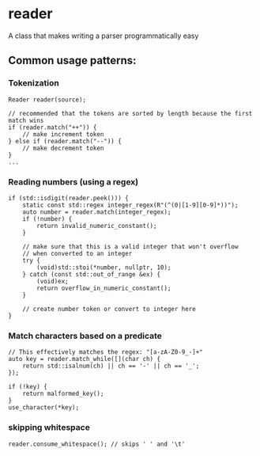 # reader
A class that makes writing a parser programmatically easy

## Common usage patterns:

### Tokenization

```
Reader reader(source);

// recommended that the tokens are sorted by length because the first match wins
if (reader.match("++")) {
	// make increment token
} else if (reader.match("--")) {
	// make decrement token
}
...
```

### Reading numbers (using a regex)

```
if (std::isdigit(reader.peek())) {
	static const std::regex integer_regex(R"(^(0|[1-9][0-9]*))");
	auto number = reader.match(integer_regex);
	if (!number) {
		return invalid_numeric_constant();
	}

	// make sure that this is a valid integer that won't overflow
	// when converted to an integer
	try {
		(void)std::stoi(*number, nullptr, 10);
	} catch (const std::out_of_range &ex) {
		(void)ex;
		return overflow_in_numeric_constant();
	}

	// create number token or convert to integer here
}
```

### Match characters based on a predicate


```
// This effectively matches the regex: "[a-zA-Z0-9_-]+"
auto key = reader.match_while([](char ch) {
	return std::isalnum(ch) || ch == '-' || ch == '_';
});

if (!key) {
    return malformed_key();
}
use_character(*key);
```

### skipping whitespace
```
reader.consume_whitespace(); // skips ' ' and '\t'
 ```
